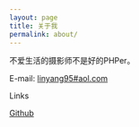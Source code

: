 ```yaml
---
layout: page
title: 关于我
permalink: about/
---
```


不爱生活的摄影师不是好的PHPer。

E-mail: [linyang95#aol.com](mailto:linyang95@aol.com)

Links

[Github](https://github.com/ly95)
